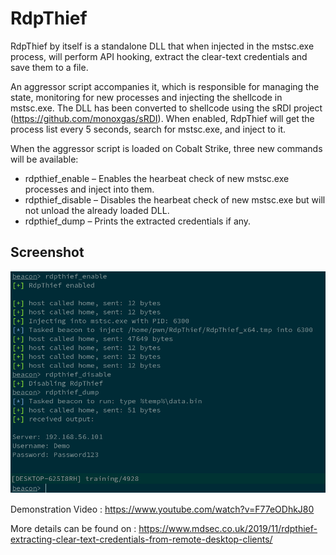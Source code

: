 # RdpThief

RdpThief by itself is a standalone DLL that when injected in the mstsc.exe process, will perform API hooking, extract the clear-text credentials and save them to a file. 

An aggressor script accompanies it, which is responsible for managing the state, monitoring for new processes and injecting the shellcode in mstsc.exe. The DLL has been converted to shellcode using the sRDI project (https://github.com/monoxgas/sRDI). When enabled, RdpThief will get the process list every 5 seconds, search for mstsc.exe, and inject to it.

When the aggressor script is loaded on Cobalt Strike, three new commands will be available:

* rdpthief_enable – Enables the hearbeat check of new mstsc.exe processes and inject into them.
* rdpthief_disable – Disables the hearbeat check of new mstsc.exe but will not unload the already loaded DLL.
* rdpthief_dump – Prints the extracted credentials if any.

## Screenshot

![Example Usage](images/screenshot.png)

Demonstration Video : https://www.youtube.com/watch?v=F77eODhkJ80

More details can be found on : https://www.mdsec.co.uk/2019/11/rdpthief-extracting-clear-text-credentials-from-remote-desktop-clients/
